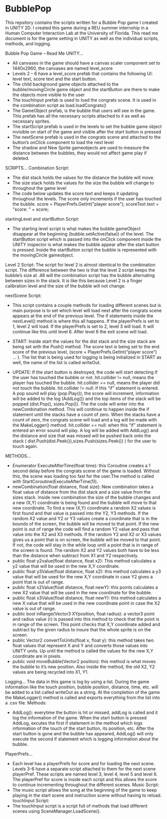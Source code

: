 # BubblePop
This repsitory contains the scripts written for a Bubble Pop game I created in UNITY 2D. I created this game during a REU summer internship in a Human Computer Interaction Lab at the University of Florida. This read me document is for the game setting in UNITY as well as the individual scripts, methods, and logging. 

Bubble Pop Game – Read Me
UNITY...
-	All canvases in the game should have a canvas scaler component set to 1440x2960, the canvases are named level_score
-	Levels 2 – 6 have a level_score prefab that contains the following UI: level text, score text and the start button. 
-	The child background game objects attached to the bubble/movingCircle game object and the startButton are there to make the objects more visible to the user
-	The touchInput prefab is used to load the congrats scene. It is used in the combination script as load.loadCongrats()
-	The GameObject prefab, is the bubble that users will see in the game. This prefab has all the necessary scripts attached to it as well as necessary sprites. 
-	The startScript prefab is used in the levels to set the bubble game object invisible on start of the game and visible after the start button is pressed 
-	The nextScene prefab is used in the congrats scene and attached to the button’s onClick component to load the next level 
-	The shadow and New Sprite gameobjects are used to measure the distance between the bubbles, they would not affect game play if deleted.
 
SCRIPTS...
Combination Script: 
-	The dist stack holds the values for the distance the bubble will move. 
-	The size stack holds the values for the size the bubble will change to throughout the game level
-	The code below updates the score text and keeps it updating throughout the levels. The score only increments if the user has touched the bubble.
score = PlayerPrefs.GetInt("player score");
scoreText.text = "score: " + score;

startingLevel and startButton Script:
-	The starting level script is what makes the bubble gameObject disappear at the beginning (bubble.setActive(false)) of the level. The startButton script which is passed into the onClick component inside the UNITY inspector is what makes the bubble appear after the start button is pressed. Inside the startButton script the bubble is represented with the movingCircle gameobject.  

Level 2 Script:
The script for level 2 is almost identical to the combination script. The difference between the two is that the level 2 script keeps the bubble’s size at .48 will the combination script has the bubble alternating between sizes in the stack. It is like this because Level 2 is a finger calibration level and the size of the bubble will not change. 

nextScene Script:
-	This script contains a couple methods for loading different scenes but is main purpose is to set which level will load next after the congrats scene appears at the end of the previous level. The if statements inside the nextLevel() method is where this all happens. If the playerPrefs is set to 1, level 2 will load. If the playerPrefs is set to 2, level 3 will load. It will continue like this until level 6. After level 6 the exit scene will load.

-	START: Inside start the values for the dist stack and the size stack are being set with the Push() method. The score text is being set to the end score of the previous level,  (score = PlayerPrefs.GetInt(“player score”) … ). The list that is being used for logging is being initialized in START as well, the name of the list is called writeOut. 

-	UPDATE: If the start button is destroyed, the code will start detecting if the user has touched the bubble or not. hit.collider != null, means the player has touched the bubble. hit.collider == null, means the player did not touch the bubble. 
hit.collider != null: if this “if” statement is entered. A pop sound will play (pop.Play()), the score will increment, information will be added to the log (AddLog()) and the top items of the stack will be popped (dist.Pop(), sizes.Pop()). The the code will enter into the newCombination method. This will continue to happen inside the if statement until the stacks have a count of zero. When the stacks have a count of zero, the congrats scene will load and a log will be made with the MakeLogger() method. 
hit.collider == null: when this “if” statement is entered an error sound will play. A log will be added with AddLog() and the distance and size that was missed will be pushed back onto the stack ( dist.Push(dist.Peek()),sizes.Push(sizes.Peek())  ) for the user to touch again.

METHODS...
-	Enumerator ExecuteAfterTime(float time): this Coroutine creates a 1 second delay before the congrats scene of the game is loaded. Without this, the scene was loading too fast for the user.The method is called with StartCoroutine(ExecuteAfterTime(1)).
-	newCombination(float distance, float size): New combination takes a float value of distance from the dist stack and a size value from the sizes stack. Inside new combination the size of the bubble changes and a new (X,Y) coordinate is being found and the bubble will move to that new coordinate. To find a new (X,Y) coordinate a random X2 values is first found and that value is passed into the Y2, Y3 methods. If the random X2 value and Y2 or Y3 values create a coordinate that is in the bounds of the screen, the bubble will be moved to that point. If the new point is out of range the code will find a random Y2 value and pass that value into the X2 and X3 methods. If the random Y2 and X2 or X3 values gives us a point that is on screen, the bubble will be moved to that point. If not, the code will stay in the while loop until a point that is in range of the screen is found. The random X2 and Y2 values both have to be less than the distance when subtract from X1 and Y2 respectively. 
-	public float y2value(float distance, float x2): This method calculates a y2 value that will be used in the new X,Y coordinate.
-	public float y3Value(float distance, float x2): this method calculates a y3 value that will be used for the new X,Y coordinate in case Y2 gives a point that is out of range. 
-	public float x2Value(float distance, float newY): this points calculates a new X2 value that will be used in the new coordinate for the bubble.
-	public float x3Value(float distance, float newY): this method calculates a new X value that will be used in the new coordinate point in case the X2 value is out of range.
-	public bool inRange(Vector3 XYposition, float radius): a vector3 point and radius value (r) is passed into this method to check that the point is in range of the screen. This point checks that X,Y coordinate added and subtract by the given radius to insure that the whole sprite is on the screen.
-	public Vector2 convertToUnits(float x, float y): this method takes two float values that represent X and Y and converts those values into UNITY units. Up until the method is called the values for the new X,Y coordinate are in pixels. 
-	public void moveBubble(Vector2 position): this method is what moves the bubble to it’s new position. Also inside the method, the old X2, Y2 values are being recycled into X1, Y1. 

Logging... 
The data in this game is log by using a list. During the game information like the touch position, bubble position, distance, time, etc. will be added to a list called writeOut as a string. At the completion of the game the MakeLogger() method is called and exports everything from the list into a .csv file.
          Methods:
-	AddLog(): everytime the button is hit or missed, addLog is called and it log the information of the game. When the start button is pressed AddLog, excutes the first if statement in the method which logs information of the touch of the start button, its position, etc. After the start button is gone and the bubble has appeared, AddLog() will only execute the second if statement which is logging information about the bubble.

PlayerPrefs...
-	Each level has a playerPrefs for score and for loading the next scene. Levels 3-6 have a separate script attached to them for the next scene playerPref. These scripts are named level 3, level 4, level 5 and level 6. The playerPref for score is inside each script and this allows the score to continue incrementing throughout the different scenes. 
Music Script:
-	The music script allows the song at the beginning of the game to keep playing in the start scene and instruction scene without having to reload. 
touchInput Script:
-	The touchInput script is a script full of methods that load different scenes using SceneManager.LoadScene().



